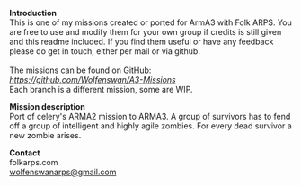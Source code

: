 <b>Introduction</b><br/>
This is one of my missions created or ported for ArmA3 with Folk ARPS. You are free to use and modify them for your own group if credits is still given and this readme included. If you find them useful or have any feedback please do get in touch, either per mail or via github.<br/><br/>
The missions can be found on GitHub:<br/>
<i>https://github.com/Wolfenswan/A3-Missions</i><br/>
Each branch is a different mission, some are WIP.<br/>

<b>Mission description</b><br/>
Port of celery's ARMA2 mission to ARMA3. A group of survivors has to fend off a group of intelligent and highly agile zombies. For every dead survivor a new zombie arises.

<b>Contact</b><br/>
folkarps.com<br/>
wolfenswanarps@gmail.com<br/>
